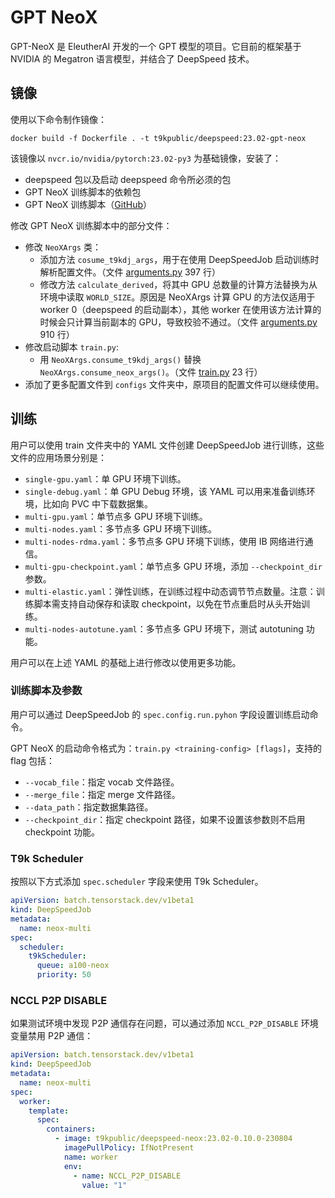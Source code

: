 # GPT NeoX

GPT-NeoX 是 EleutherAI 开发的一个 GPT 模型的项目。它目前的框架基于 NVIDIA 的 Megatron 语言模型，并结合了 DeepSpeed 技术。

## 镜像

使用以下命令制作镜像：

```
docker build -f Dockerfile . -t t9kpublic/deepspeed:23.02-gpt-neox
```

该镜像以 `nvcr.io/nvidia/pytorch:23.02-py3` 为基础镜像，安装了：

- deepspeed 包以及启动 deepspeed 命令所必须的包
- GPT NeoX 训练脚本的依赖包
- GPT NeoX 训练脚本（[GitHub](https://github.com/EleutherAI/gpt-neox)）

修改 GPT NeoX 训练脚本中的部分文件：

- 修改 `NeoXArgs` 类：
  - 添加方法 `cosume_t9kdj_args`，用于在使用 DeepSpeedJob 启动训练时解析配置文件。（文件 [arguments.py](arguments.py) 397 行）
  - 修改方法 `calculate_derived`，将其中 GPU 总数量的计算方法替换为从环境中读取 `WORLD_SIZE`。原因是 NeoXArgs 计算 GPU 的方法仅适用于 worker 0（deepspeed 的启动副本），其他 worker 在使用该方法计算的时候会只计算当前副本的 GPU，导致校验不通过。（文件 [arguments.py](arguments.py) 910 行）
- 修改启动脚本 `train.py`:
  - 用 `NeoXArgs.consume_t9kdj_args()` 替换 `NeoXArgs.consume_neox_args()`。（文件 [train.py](train.py) 23 行）
- 添加了更多配置文件到 `configs` 文件夹中，原项目的配置文件可以继续使用。

## 训练

用户可以使用 train 文件夹中的 YAML 文件创建 DeepSpeedJob 进行训练，这些文件的应用场景分别是：

- `single-gpu.yaml`：单 GPU 环境下训练。
- `single-debug.yaml`：单 GPU Debug 环境，该 YAML 可以用来准备训练环境，比如向 PVC 中下载数据集。
- `multi-gpu.yaml`：单节点多 GPU 环境下训练。
- `multi-nodes.yaml`：多节点多 GPU 环境下训练。
- `multi-nodes-rdma.yaml`：多节点多 GPU 环境下训练，使用 IB 网络进行通信。
- `multi-gpu-checkpoint.yaml`：单节点多 GPU 环境，添加 `--checkpoint_dir` 参数。
- `multi-elastic.yaml`：弹性训练，在训练过程中动态调节节点数量。注意：训练脚本需支持自动保存和读取 checkpoint，以免在节点重启时从头开始训练。
- `multi-nodes-autotune.yaml`：多节点多 GPU 环境下，测试 autotuning 功能。

用户可以在上述 YAML 的基础上进行修改以使用更多功能。

### 训练脚本及参数

用户可以通过 DeepSpeedJob 的 `spec.config.run.pyhon` 字段设置训练启动命令。

GPT NeoX 的启动命令格式为：`train.py <training-config> [flags]`，支持的 flag 包括：

- `--vocab_file`：指定 vocab 文件路径。
- `--merge_file`：指定 merge 文件路径。
- `--data_path`：指定数据集路径。
- `--checkpoint_dir`：指定 checkpoint 路径，如果不设置该参数则不启用 checkpoint 功能。

### T9k Scheduler

按照以下方式添加 `spec.scheduler` 字段来使用 T9k Scheduler。

```yaml
apiVersion: batch.tensorstack.dev/v1beta1
kind: DeepSpeedJob
metadata:
  name: neox-multi
spec:
  scheduler:
    t9kScheduler:
      queue: a100-neox
      priority: 50
```

### NCCL P2P DISABLE

如果测试环境中发现 P2P 通信存在问题，可以通过添加 `NCCL_P2P_DISABLE` 环境变量禁用 P2P 通信：

```yaml
apiVersion: batch.tensorstack.dev/v1beta1
kind: DeepSpeedJob
metadata:
  name: neox-multi
spec:
  worker:
    template:
      spec:
        containers:
          - image: t9kpublic/deepspeed-neox:23.02-0.10.0-230804
            imagePullPolicy: IfNotPresent
            name: worker
            env:
              - name: NCCL_P2P_DISABLE
                value: "1"
```
